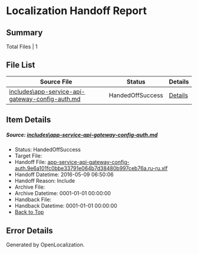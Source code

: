 # <a name='report-top'></a> Localization Handoff Report

## Summary
 Total Files | 1

## File List
 Source File | Status | Details 
 ----------- | ------ | ------- 
 [includes\app-service-api-gateway-config-auth.md](https://github.com/OpenLocalizationTest/azuretest/blob/cf51b1bd32870c1d24578506115318de1306ab40/includes/app-service-api-gateway-config-auth.md) | HandedOffSuccess | [Details](#01b6d49fce07bc270cdbaee457d2a0f4c31a06fa16659)

## Item Details
##### <a name='01b6d49fce07bc270cdbaee457d2a0f4c31a06fa16659'></a> Source: [includes\app-service-api-gateway-config-auth.md](https://github.com/OpenLocalizationTest/azuretest/blob/cf51b1bd32870c1d24578506115318de1306ab40/includes/app-service-api-gateway-config-auth.md)
* Status: HandedOffSuccess
* Target File: 
* Handoff File: [app-service-api-gateway-config-auth.9e6a101fc0bbe33791e064b7d38480b997ceb76a.ru-ru.xlf](https://github.com/OpenLocalizationTest/azuretest.handoff/blob/a68ab58ec63ad8c52ae931a27336a9d8d2af75e7/ol-handoff/OpenLocalizationTestOrg/azure-content-ruru-test/master/ht/app-service-api-gateway-config-auth.9e6a101fc0bbe33791e064b7d38480b997ceb76a.ru-ru.xlf)
* Handoff Datetime: 2016-05-09 06:50:06
* Handoff Reason: Include
* Archive File: 
* Archive Datetime: 0001-01-01 00:00:00
* Handback File: 
* Handback Datetime: 0001-01-01 00:00:00
* [Back to Top](#report-top)


## Error Details

Generated by OpenLocalization.
